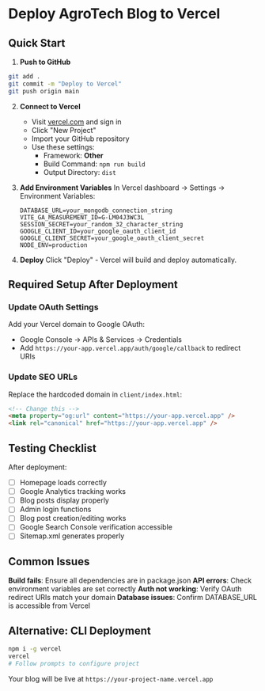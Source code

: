 # Deploy AgroTech Blog to Vercel

## Quick Start

1. **Push to GitHub**
```bash
git add .
git commit -m "Deploy to Vercel"
git push origin main
```

2. **Connect to Vercel**
   - Visit [vercel.com](https://vercel.com) and sign in
   - Click "New Project"
   - Import your GitHub repository
   - Use these settings:
     - Framework: **Other**
     - Build Command: `npm run build`
     - Output Directory: `dist`

3. **Add Environment Variables**
   In Vercel dashboard → Settings → Environment Variables:
   ```
   DATABASE_URL=your_mongodb_connection_string
   VITE_GA_MEASUREMENT_ID=G-LM04J3WC3L
   SESSION_SECRET=your_random_32_character_string
   GOOGLE_CLIENT_ID=your_google_oauth_client_id
   GOOGLE_CLIENT_SECRET=your_google_oauth_client_secret
   NODE_ENV=production
   ```

4. **Deploy**
   Click "Deploy" - Vercel will build and deploy automatically.

## Required Setup After Deployment

### Update OAuth Settings
Add your Vercel domain to Google OAuth:
- Google Console → APIs & Services → Credentials
- Add `https://your-app.vercel.app/auth/google/callback` to redirect URIs

### Update SEO URLs
Replace the hardcoded domain in `client/index.html`:
```html
<!-- Change this -->
<meta property="og:url" content="https://your-app.vercel.app" />
<link rel="canonical" href="https://your-app.vercel.app" />
```

## Testing Checklist

After deployment:
- [ ] Homepage loads correctly
- [ ] Google Analytics tracking works
- [ ] Blog posts display properly
- [ ] Admin login functions
- [ ] Blog post creation/editing works
- [ ] Google Search Console verification accessible
- [ ] Sitemap.xml generates properly

## Common Issues

**Build fails**: Ensure all dependencies are in package.json
**API errors**: Check environment variables are set correctly
**Auth not working**: Verify OAuth redirect URIs match your domain
**Database issues**: Confirm DATABASE_URL is accessible from Vercel

## Alternative: CLI Deployment

```bash
npm i -g vercel
vercel
# Follow prompts to configure project
```

Your blog will be live at `https://your-project-name.vercel.app`